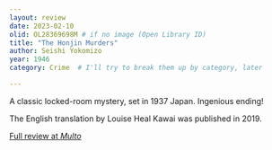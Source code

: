 ```yaml
---
layout: review
date: 2023-02-10 
olid: OL28369698M # if no image (Open Library ID)
title: "The Honjin Murders"
author: Seishi Yokomizo
year: 1946
category: Crime  # I'll try to break them up by category, later

---
```


A classic locked-room mystery, set in 1937 Japan. Ingenious ending!

The English translation by Louise Heal Kawai was published in 2019.

[Full review at *Multo*](https://multoghost.wordpress.com/2023/02/10/reading-the-honjin-murders/)